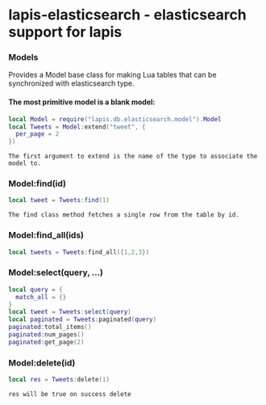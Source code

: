 # lapis-elasticsearch - elasticsearch support for lapis

### Models <br/>
Provides a Model base class for making Lua tables that can be synchronized with elasticsearch type. 
#### The most primitive model is a blank model:

```lua
local Model = require("lapis.db.elasticsearch.model").Model
local Tweets = Model:extend("tweet", {
  per_page = 2
})
```
```
The first argument to extend is the name of the type to associate the model to. 
```

### Model:find(id)
```lua
local tweet = Tweets:find(1)
```
```
The find class method fetches a single row from the table by id. 
```

### Model:find_all(ids)
```lua
local tweets = Tweets:find_all({1,2,3})
```

### Model:select(query, ...)
```lua
local query = {
  match_all = {}
}
local tweet = Tweets:select(query)
local paginated = Tweets:paginated(query)
paginated:total_items()
paginated:num_pages()
paginated:get_page(2)
```
### Model:delete(id)
```lua
local res = Tweets:delete(1)
```
```
res will be true on success delete
```
